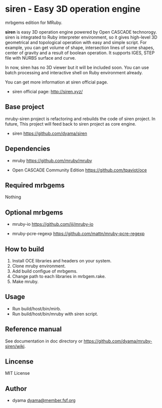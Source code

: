 siren - Easy 3D operation engine
================================

mrbgems edition for MRuby.

**siren** is easy 3D operation engine powered by Open CASCADE technorogy. siren is integrated to Ruby interpreter environment, so it gives high-level 3D geometrical and topological operation with easy and simple script.
For example, you can get volume of shape, intersection lines of some shapes, center of gravity and a result of boolean operation. It supports IGES, STEP file with NURBS surface and curve.

In now, siren has no 3D viewer but it will be included soon. You can use batch processing and interactive shell on Ruby environment already.

You can get more information at siren official page.

* siren official page: http://siren.xyz/

Base project
------------
mruby-siren project is refactoring and rebuilds the code of siren project.
In future, This project will feed back to siren project as core engine.

* siren
https://github.com/dyama/siren

Dependencies
------------

* mruby
https://github.com/mruby/mruby

* Open CASCADE Community Edition
https://github.com/tpaviot/oce

Required mrbgems
----------------

Nothing

Optional mrbgems
----------------

* mruby-io
https://github.com/iij/mruby-io

* mruby-pcre-regexp
https://github.com/mattn/mruby-pcre-regexp

How to build
------------
1. Install OCE libraries and headers on your system.
2. Clone mruby environment.
3. Add build configue of mrbgems.
4. Change path to each libraries in mrbgem.rake.
5. Make mruby.

Usage
-----
* Run build/host/bin/mirb.
* Run build/host/bin/mruby with siren script.

Reference manual
----------------

See documentation in doc directory or https://github.com/dyama/mruby-siren/wiki.

Lincense
--------
MIT License

Author
------
* dyama <dyama@member.fsf.org>

